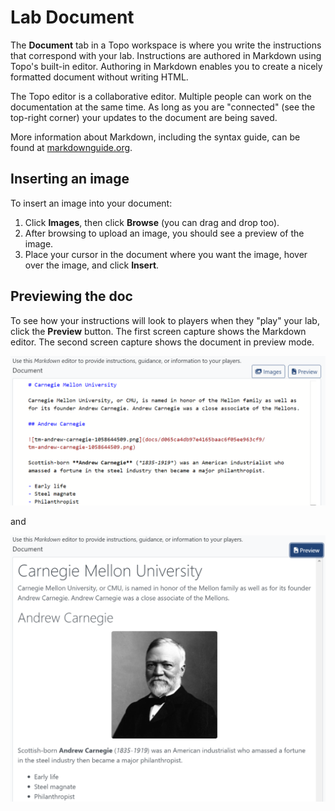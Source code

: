# Lab Document

The **Document** tab in a Topo workspace is where you write the instructions that correspond with your lab. Instructions are authored in Markdown using Topo's built-in editor. Authoring in Markdown enables you to create a nicely formatted document without writing HTML. 

The Topo editor is a collaborative editor. Multiple people can work on the documentation at the same time. As long as you are "connected" (see the top-right corner) your updates to the document are being saved.

More information about Markdown, including the syntax guide, can be found at [markdownguide.org](https://www.markdownguide.org/).

## Inserting an image

To insert an image into your document:

1. Click **Images**, then click **Browse** (you can drag and drop too).
2. After browsing to upload an image, you should see a preview of the image. 
3. Place your cursor in the document where you want the image, hover over the image, and click **Insert**.

## Previewing the doc

To see how your instructions will look to players when they "play" your lab, click the **Preview** button. The first screen capture shows the Markdown editor. The second screen capture shows the document in preview mode. 

![markdown-editor](img/markdown-editor.png)

and

![markdown-preview](img/markdown-preview.png)